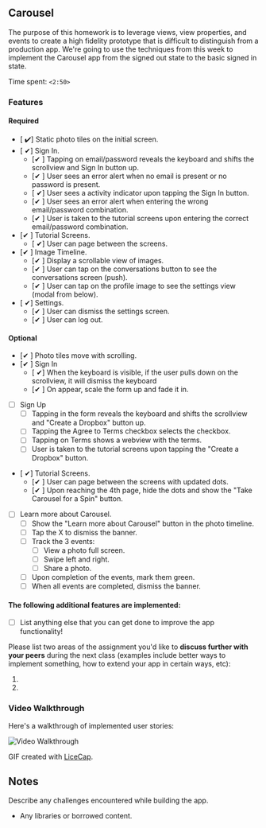 ## Carousel

The purpose of this homework is to leverage views, view properties, and events to create a high fidelity prototype that is difficult to distinguish from a production app. We're going to use the techniques from this week to implement the Carousel app from the signed out state to the basic signed in state.

Time spent: `<2:50>`

### Features

#### Required

- [ ✔️] Static photo tiles on the initial screen.
- [ ✔] Sign In.
  - [✔ ] Tapping on email/password reveals the keyboard and shifts the scrollview and Sign In button up.
  - [✔ ] User sees an error alert when no email is present or no password is present.
  - [ ✔] User sees a activity indicator upon tapping the Sign In button.
  - [✔ ] User sees an error alert when entering the wrong email/password combination.
  - [✔ ] User is taken to the tutorial screens upon entering the correct email/password combination.
- [✔ ] Tutorial Screens.
  - [ ✔] User can page between the screens.
- [✔ ] Image Timeline.
  - [✔ ] Display a scrollable view of images.
  - [✔ ] User can tap on the conversations button to see the conversations screen (push).
  - [✔ ] User can tap on the profile image to see the settings view (modal from below).
- [ ✔] Settings.
  - [✔ ] User can dismiss the settings screen.
  - [✔ ] User can log out.



#### Optional

- [✔ ] Photo tiles move with scrolling.
- [✔ ] Sign In
  - [ ✔] When the keyboard is visible, if the user pulls down on the scrollview, it will dismiss the keyboard
  - [✔ ] On appear, scale the form up and fade it in.
- [ ] Sign Up
  - [ ] Tapping in the form reveals the keyboard and shifts the scrollview and "Create a Dropbox" button up.
  - [ ] Tapping the Agree to Terms checkbox selects the checkbox.
  - [ ] Tapping on Terms shows a webview with the terms.
  - [ ] User is taken to the tutorial screens upon tapping the "Create a Dropbox" button.
- [ ✔] Tutorial Screens.
  - [✔ ] User can page between the screens with updated dots.
  - [✔ ] Upon reaching the 4th page, hide the dots and show the "Take Carousel for a Spin" button.
- [ ] Learn more about Carousel.
  - [ ] Show the "Learn more about Carousel" button in the photo timeline.
  - [ ] Tap the X to dismiss the banner.
  - [ ] Track the 3 events:
    - [ ] View a photo full screen.
    - [ ] Swipe left and right.
    - [ ] Share a photo.
  - [ ] Upon completion of the events, mark them green.
  - [ ] When all events are completed, dismiss the banner.

#### The following **additional** features are implemented:

- [ ] List anything else that you can get done to improve the app functionality!

Please list two areas of the assignment you'd like to **discuss further with your peers** during the next class (examples include better ways to implement something, how to extend your app in certain ways, etc):

1. 
2. 

### Video Walkthrough 

Here's a walkthrough of implemented user stories:

<img src='http://i.imgur.com/link/to/your/gif/file.gif' title='Video Walkthrough' width='' alt='Video Walkthrough' />

GIF created with [LiceCap](http://www.cockos.com/licecap/).

## Notes

Describe any challenges encountered while building the app.

* Any libraries or borrowed content.
